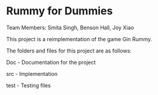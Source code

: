 # Rummy for Dummies

Team Members: Smita Singh, Benson Hall, Joy Xiao


This project is a reimplementation of the game Gin Rummy.

The folders and files for this project are as follows:

Doc - Documentation for the project

src - Implementation

test - Testing files
